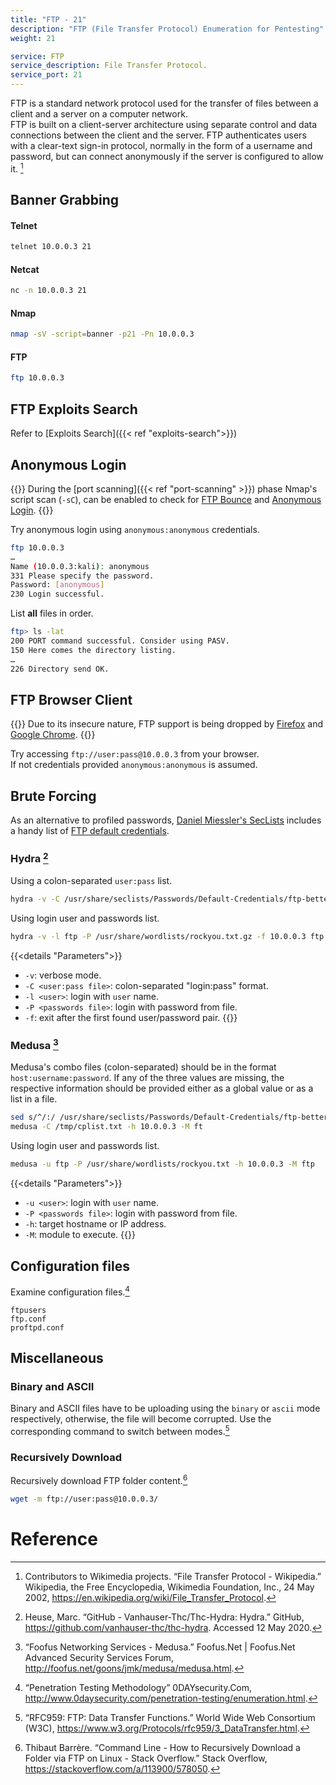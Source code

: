```yaml
---
title: "FTP - 21"
description: "FTP (File Transfer Protocol) Enumeration for Pentesting"
weight: 21

service: FTP
service_description: File Transfer Protocol.
service_port: 21
---
```

FTP is a standard network protocol used for the transfer of files between a client and a server on a computer network.  
FTP is built on a client-server architecture using separate control and data connections between the client and the server. FTP authenticates users with a clear-text sign-in protocol, normally in the form of a username and password, but can connect anonymously if the server is configured to allow it. [^wiki-ftp]

## Banner Grabbing

#### Telnet

```sh
telnet 10.0.0.3 21
```

#### Netcat
```sh
nc -n 10.0.0.3 21
```

#### Nmap
```sh
nmap -sV -script=banner -p21 -Pn 10.0.0.3
```

#### FTP
```sh
ftp 10.0.0.3
```

## FTP Exploits Search

Refer to [Exploits Search]({{< ref "exploits-search">}})

## Anonymous Login

{{<hint info>}}
During the [port scanning]({{< ref "port-scanning" >}}) phase Nmap's script scan (`-sC`), can be enabled to check for [FTP Bounce](https://nmap.org/nsedoc/scripts/ftp-bounce.html) and [Anonymous Login](https://nmap.org/nsedoc/scripts/ftp-anon.html).
{{</hint>}}

Try anonymous login using `anonymous:anonymous` credentials.

```sh
ftp 10.0.0.3
…
Name (10.0.0.3:kali): anonymous
331 Please specify the password.
Password: [anonymous]
230 Login successful.
```

List **all** files in order.

```sh
ftp> ls -lat
200 PORT command successful. Consider using PASV.
150 Here comes the directory listing.
…
226 Directory send OK.
```

## FTP Browser Client

{{<hint danger>}}
Due to its insecure nature, FTP support is being dropped by [Firefox](https://bugzilla.mozilla.org/show_bug.cgi?id=1574475) and [Google Chrome](https://chromestatus.com/feature/6246151319715840).
{{</hint>}}

Try accessing `ftp://user:pass@10.0.0.3` from your browser.  
If not credentials provided `anonymous:anonymous` is assumed.

## Brute Forcing

As an alternative to profiled passwords, [Daniel Miessler's SecLists](https://github.com/danielmiessler/SecLists) includes a handy list of [FTP default credentials](https://github.com/danielmiessler/SecLists/blob/master/Passwords/Default-Credentials/ftp-betterdefaultpasslist.txt).  

### Hydra [^hydra]

Using a colon-separated `user:pass` list.

```sh
hydra -v -C /usr/share/seclists/Passwords/Default-Credentials/ftp-betterdefaultpasslist.txt -f 10.0.0.3 ftp
```

Using login user and passwords list.

```sh
hydra -v -l ftp -P /usr/share/wordlists/rockyou.txt.gz -f 10.0.0.3 ftp
```

{{<details "Parameters">}}
- `-v`: verbose mode.
- `-C <user:pass file>`: colon-separated "login:pass" format.
- `-l <user>`: login with `user` name.
- `-P <passwords file>`: login with password from file.
- `-f`: exit after the first found user/password pair.
{{</details>}}

### Medusa [^medusa]

Medusa's combo files (colon-separated) should be in the format `host:username:password`. If any of the three values are missing, the respective information should be provided either as a global value or as a list in a file.

```sh
sed s/^/:/ /usr/share/seclists/Passwords/Default-Credentials/ftp-betterdefaultpasslist.txt > /tmp/cplist.txt
medusa -C /tmp/cplist.txt -h 10.0.0.3 -M ft
```

Using login user and passwords list.

```sh
medusa -u ftp -P /usr/share/wordlists/rockyou.txt -h 10.0.0.3 -M ftp
```

{{<details "Parameters">}}
- `-u <user>`: login with `user` name.
- `-P <passwords file>`: login with password from file.
- `-h`: target hostname or IP address.
- `-M`: module to execute.
{{</details>}}


## Configuration files

Examine configuration files.[^0daysec-enum]

```
ftpusers
ftp.conf
proftpd.conf
```

## Miscellaneous

### Binary and ASCII

Binary and ASCII files have to be uploading using the `binary` or `ascii` mode respectively, otherwise, the file will become corrupted. Use the corresponding command to switch between modes.[^w3c-ftp-transfer]

### Recursively Download

Recursively download FTP folder content.[^so-ftp-mirroring]

```sh
wget -m ftp://user:pass@10.0.0.3/
```

# Reference

[^wiki-ftp]: Contributors to Wikimedia projects. “File Transfer Protocol - Wikipedia.” Wikipedia, the Free Encyclopedia, Wikimedia Foundation, Inc., 24 May 2002, https://en.wikipedia.org/wiki/File_Transfer_Protocol.
[^so-ftp-mirroring]: Thibaut Barrère. “Command Line - How to Recursively Download a Folder via FTP on Linux - Stack Overflow.” Stack Overflow, https://stackoverflow.com/a/113900/578050.
[^0daysec-enum]: “Penetration Testing Methodology” 0DAYsecurity.Com, http://www.0daysecurity.com/penetration-testing/enumeration.html.
[^w3c-ftp-transfer]: “RFC959: FTP: Data Transfer Functions.” World Wide Web Consortium (W3C), https://www.w3.org/Protocols/rfc959/3_DataTransfer.html.
[^hydra]: Heuse, Marc. “GitHub - Vanhauser-Thc/Thc-Hydra: Hydra.” GitHub, https://github.com/vanhauser-thc/thc-hydra. Accessed 12 May 2020.
[^medusa]: “Foofus Networking Services - Medusa.” Foofus.Net | Foofus.Net Advanced Security Services Forum, http://foofus.net/goons/jmk/medusa/medusa.html.
